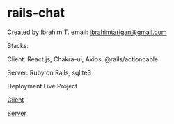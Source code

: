 # rails-chat

Created by Ibrahim T.
email: ibrahimtarigan@gmail.com

Stacks:

Client: React.js, Chakra-ui, Axios, @rails/actioncable

Server: Ruby on Rails, sqlite3

Deployment Live Project

[Client](https://rails-chat-client.vercel.app/)

[Server](https://rails-chat-server.onrender.com)

